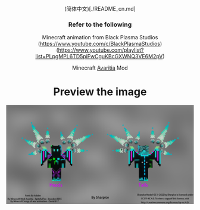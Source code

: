 <!-- markdownlint-disable MD033 MD041 -->
<div align="center">

(简体中文)[./README_cn.md]

### Refer to the following

Minecraft animation from Black Plasma Studios (https://www.youtube.com/c/BlackPlasmaStudios) (https://www.youtube.com/playlist?list=PLpgMPL6TD5piFwCguKBcGXWNQ3VE6M2pV)

Minecraft [Avaritia](https://www.curseforge.com/minecraft/mc-mods/avaritia) Mod

# Preview the image

![Character View](CharacterView.png)

</div>
